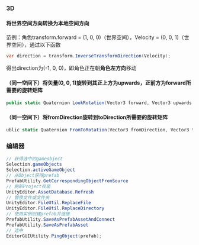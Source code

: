 ### 3D

#### 将世界空间方向转换为本地空间方向

范例：角色transform.forward = (1, 0, 0)（世界空间），Velocity = (0, 0, 1)（世界空间），通过以下函数

```csharp
var direction = transform.InverseTransformDirection(Velocity);
```

得出direction为(-1, 0, 0)，即角色正在朝**角色左方向**移动

#### （同一空间下）将矢量(0, 0, 1)旋转到**其正上方为upwards，正前方为forward**所需要的旋转矩阵

```csharp
public static Quaternion LookRotation(Vector3 forward, Vector3 upwards = Vector3.up);
```

#### （同一空间下）将fromDirection旋转到toDirection所需要的旋转矩阵

```csharp
ublic static Quaternion FromToRotation(Vector3 fromDirection, Vector3 toDirection);
```


### 编辑器

``` csharp
// 获得选中的gameobject
Selection.gameObjects
Selection.activeGameObject
// 从Object获得prefab
PrefabUtility.GetCorrespondingObjectFromSource
// 刷新Project视窗
UnityEditor.AssetDatabase.Refresh
// 替换文件或文件夹
UnityEditor.FileUtil.ReplaceFile
UnityEditor.FileUtil.ReplaceDirectory
// 使用实例创建prefab并连接
PrefabUtility.SaveAsPrefabAssetAndConnect
PrefabUtility.SaveAsPrefabAsset
// 选中
EditorGUIUtility.PingObject(prefab);
```

